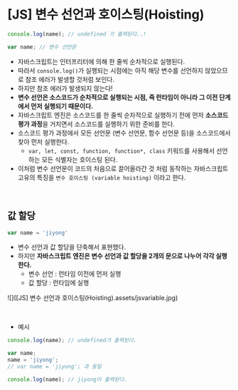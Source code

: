 # [JS] 변수 선언과 호이스팅(Hoisting)

```javascript
console.log(name); // undefined 가 출력된다..!

var name; // 변수 선언문
```

- 자바스크립트는 인터프리터에 의해 한 줄씩 순차적으로 실행된다.
- 따라서 `console.log()`가 실행되는 시점에는 아직 해당 변수를 선언하지 않았으므로 참조 에러가 발생할 것처럼 보인다.
- 하지만 참조 에러가 발생되지 않는다!
- **변수 선언은 소스코드가 순차적으로 실행되는 시점, 즉 런타임이 아니라 그 이전 단계에서 먼저 실행되기 때문이다.**
- 자바스크립트 엔진은 소스코드를 한 줄씩 순차적으로 실행하기 전에 먼저 **소스코드 평가 과정**을 거치면서 소스코드를 실행하기 위한 준비를 한다.
- 소스코드 평가 과정에서 모든 선언문 (변수 선언문, 함수 선언문 등)을 소스코드에서 찾아 먼저 실행한다.
  - `var, let, const, function, function*, class` 키워드를 사용해서 선언하는 모든 식별자는 호이스팅 된다.
- 이처럼 변수 선언문이 코드의 처음으로 끌어올라간 것 처럼 동작하는 자바스크립트 고유의 특징을 `변수 호이스팅 (variable hoisting)` 이라고 한다.

<br>

## 값 할당

```javascript
var name = 'jiyong'
```

- 변수 선언과 값 할당을 단축해서 표현했다.
- 하지만 **자바스크립트 엔진은 변수 선언과 값 할당을 2개의 문으로 나누어 각각 실행한다.**
  - 변수 선언 : 런타임 이전에 먼저 실행
  - 값 할당 : 런타임에 실행

![]([JS] 변수 선언과 호이스팅(Hoisting).assets/jsvariable.jpg)

<br>

- 예시

```javascript
console.log(name); // undefined가 출력된다.

var name;
name = 'jiyong';
// var name = 'jiyong'; 과 동일

console.log(name); // jiyong이 출력된다.
```

